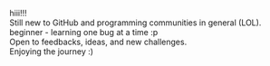 
hiii!!!  
Still new to GitHub and programming communities in general (LOL).  
beginner - learning one bug at a time :p  
Open to feedbacks, ideas, and new challenges.   
Enjoying the journey :)  
